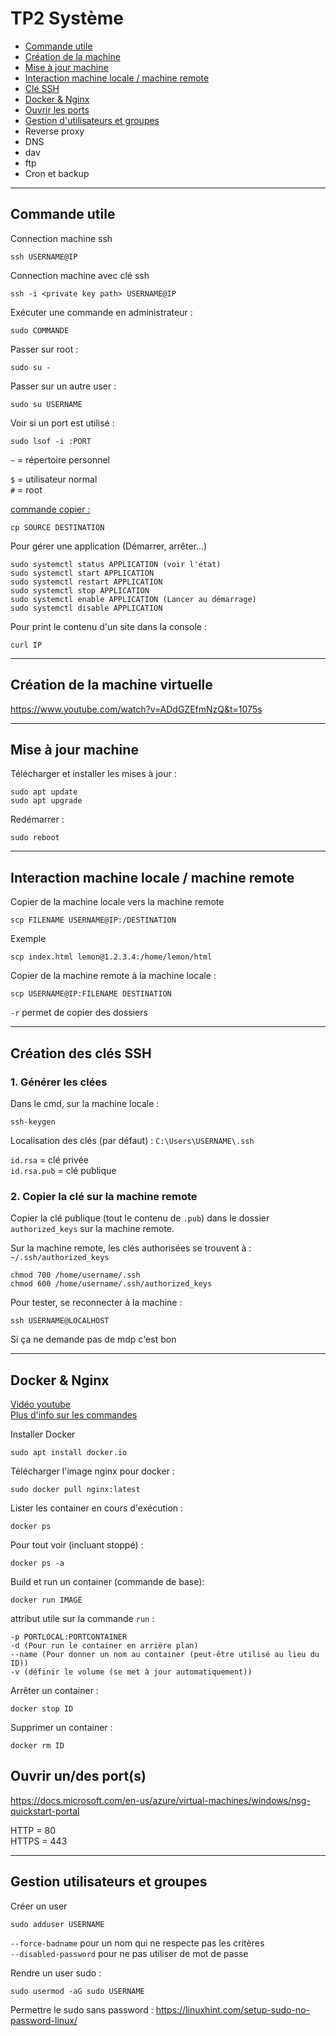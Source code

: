 # TP2 Système


* [Commande utile](#commande-utile) 
* [Création de la machine](#création-de-la-machine-virtuelle)
* [Mise à jour machine](#mise-à-jour-machine)
* [Interaction machine locale / machine remote](#interaction-machine-locale--machine-remote)
* [Clé SSH](#création-des-clés-ssh)
* [Docker & Nginx](#docker--nginx)
* [Ouvrir les ports](#ouvrir-undes-ports)
* [Gestion d'utilisateurs et groupes](#gestion-utilisateurs-et-groupes)
* Reverse proxy
* DNS
* dav
* ftp
* Cron et backup


<!--DOCKER : https://medium.com/warp9/deploying-a-static-website-in-a-docker-container-f6b7d8eed15f -->
---

## Commande utile
Connection machine ssh
```
ssh USERNAME@IP
```
Connection machine avec clé ssh
```
ssh -i <private key path> USERNAME@IP
```

Exécuter une commande en administrateur :
```
sudo COMMANDE
```
Passer sur root :
```
sudo su -
```
Passer sur un autre user :
```
sudo su USERNAME
```
Voir si un port est utilisé :
```
sudo lsof -i :PORT
```

`~` = répertoire personnel

`$` = utilisateur normal\
`#` = root

[commande copier :](https://www.educba.com/copy-command-in-linux/)
```
cp SOURCE DESTINATION
```

Pour gérer une application (Démarrer, arrêter...)
```
sudo systemctl status APPLICATION (voir l'état)
sudo systemctl start APPLICATION
sudo systemctl restart APPLICATION
sudo systemctl stop APPLICATION
sudo systemctl enable APPLICATION (Lancer au démarrage)
sudo systemctl disable APPLICATION
```
Pour print le contenu d'un site dans la console :
```
curl IP
```

---
## Création de la machine virtuelle
https://www.youtube.com/watch?v=ADdGZEfmNzQ&t=1075s

---
## Mise à jour machine
Télécharger et installer les mises à jour :
```
sudo apt update
sudo apt upgrade
```
Redémarrer :
```
sudo reboot
```
---
## Interaction machine locale / machine remote
Copier de la machine locale vers la machine remote
```
scp FILENAME USERNAME@IP:/DESTINATION
```
Exemple
```
scp index.html lemon@1.2.3.4:/home/lemon/html
```
Copier de la machine remote à la machine locale :
```
scp USERNAME@IP:FILENAME DESTINATION
```
`-r` permet de copier des dossiers

---
## Création des clés SSH
<!--ssh-keygen -t rsa-->
<!-- https://www.youtube.com/watch?v=vSvNBmZN548 -->
### 1. Générer les clées
Dans le cmd, sur la machine locale :
```
ssh-keygen 
```
Localisation des clés (par défaut) :
`C:\Users\USERNAME\.ssh`

`id.rsa` = clé privée\
`id.rsa.pub` = clé publique

### 2. Copier la clé sur la machine remote
Copier la clé publique (tout le contenu de `.pub`) dans le dossier `authorized_keys` sur la machine remote.

Sur la machine remote, les clés authorisées se trouvent à : `~/.ssh/authorized_keys`

```
chmod 700 /home/username/.ssh
chmod 600 /home/username/.ssh/authorized_keys
```

Pour tester, se reconnecter à la machine :
```
ssh USERNAME@LOCALHOST
```
Si ça ne demande pas de mdp c'est bon

---
## Docker & Nginx
[Vidéo youtube](https://www.youtube.com/watch?v=mgwo8fq-SkA)\
[Plus d'info sur les commandes](https://phoenixnap.com/kb/docker-run-command-with-examples)

Installer Docker
```
sudo apt install docker.io
```
Télécharger l'image nginx pour docker :
```
sudo docker pull nginx:latest
```
Lister les container en cours d'exécution :
```
docker ps
```
Pour tout voir (incluant stoppé) :
```
docker ps -a
```
Build et run un container (commande de base):
```
docker run IMAGE
```
attribut utile sur la commande `run` :
```
-p PORTLOCAL:PORTCONTAINER 
-d (Pour run le container en arrière plan)
--name (Pour donner un nom au container (peut-être utilisé au lieu du ID))
-v (définir le volume (se met à jour automatiquement))
```
Arrêter un container :
```
docker stop ID
```
Supprimer un container :
```
docker rm ID
```

## Ouvrir un/des port(s)
https://docs.microsoft.com/en-us/azure/virtual-machines/windows/nsg-quickstart-portal

HTTP = 80 \
HTTPS = 443

---
## Gestion utilisateurs et groupes
Créer un user
```
sudo adduser USERNAME
```
`--force-badname` pour un nom qui ne respecte pas les critères\
`--disabled-password` pour ne pas utiliser de mot de passe

Rendre un user sudo :
```
sudo usermod -aG sudo USERNAME
```
Permettre le sudo sans password : https://linuxhint.com/setup-sudo-no-password-linux/


